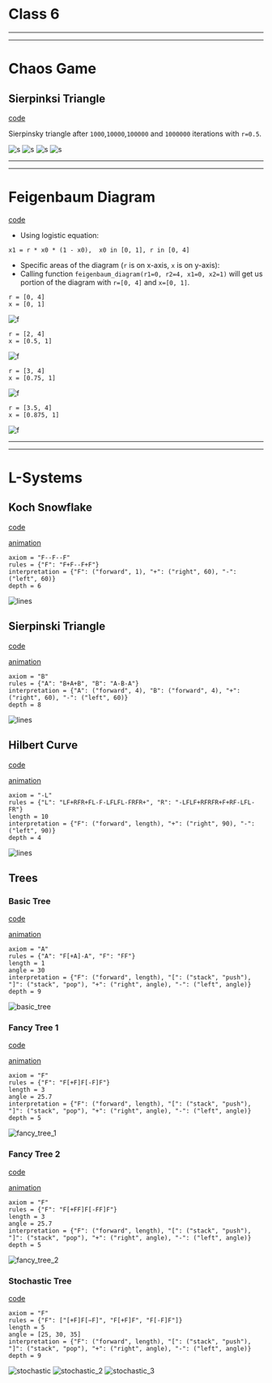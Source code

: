 # Class 6

---

---

# Chaos Game

## Sierpinksi Triangle

[code](https://github.com/examon/iv122_math_code/blob/d9fd87bf268ad54041d3b9c13b9f5b2734477644/class_6/code/chaos_game.py#L45)

Sierpinsky triangle after `1000`,`10000`,`100000` and `1000000` iterations with `r=0.5`.

![s](code/img/chaos_game_sierpinski_r_0.5_after_1000.bmp)
![s](code/img/chaos_game_sierpinski_r_0.5_after_10000.bmp)
![s](code/img/chaos_game_sierpinski_r_0.5_after_100000.bmp)
![s](code/img/chaos_game_sierpinski_r_0.5_after_1000000.bmp)

<!---
Sierpinsky triangle after `1000000` iterations with `r=[0.1 .. 0.9]`.

![s](code/img/chaos_game_sierpinski_r_0.1_after_1000000.bmp)
![s](code/img/chaos_game_sierpinski_r_0.2_after_1000000.bmp)
![s](code/img/chaos_game_sierpinski_r_0.3_after_1000000.bmp)
![s](code/img/chaos_game_sierpinski_r_0.4_after_1000000.bmp)
![s](code/img/chaos_game_sierpinski_r_0.5_after_1000000.bmp)
![s](code/img/chaos_game_sierpinski_r_0.6_after_1000000.bmp)
![s](code/img/chaos_game_sierpinski_r_0.7_after_1000000.bmp)
![s](code/img/chaos_game_sierpinski_r_0.8_after_1000000.bmp)
![s](code/img/chaos_game_sierpinski_r_0.9_after_1000000.bmp)
-->

---

---

# Feigenbaum Diagram

[code](https://github.com/examon/iv122_math_code/blob/d9fd87bf268ad54041d3b9c13b9f5b2734477644/class_6/code/feigenbaum_diagram.py#L10)

- Using logistic equation:
```
x1 = r * x0 * (1 - x0),  x0 in [0, 1], r in [0, 4]
```

- Specific areas of the diagram (`r` is on x-axis, `x` is on y-axis):
 - Calling function `feigenbaum_diagram(r1=0, r2=4, x1=0, x2=1)` will get us portion of the diagram with `r=[0, 4]` and `x=[0, 1]`.

```
r = [0, 4]
x = [0, 1]
```
![f](code/img/feigenbaum_diagram_r1_0_r2_4_x1_0_x2_1.bmp)

```
r = [2, 4]
x = [0.5, 1]
```
![f](code/img/feigenbaum_diagram_r1_2_r2_4_x1_0.5_x2_1.bmp)

```
r = [3, 4]
x = [0.75, 1]
```
![f](code/img/feigenbaum_diagram_r1_3_r2_4_x1_0.75_x2_1.bmp)

```
r = [3.5, 4]
x = [0.875, 1]
```
![f](code/img/feigenbaum_diagram_r1_3.5_r2_4_x1_0.875_x2_1.bmp)


---

---

# L-Systems


## Koch Snowflake
[code](https://github.com/examon/iv122_math_code/blob/d23fe8339b0874d3592801556019392d2e1e0e60/class_6/code/lsystems.py#L66)

[animation](code/img/koch_snowflake_animate.svg)

```
axiom = "F--F--F"
rules = {"F": "F+F--F+F"}
interpretation = {"F": ("forward", 1), "+": ("right", 60), "-": ("left", 60)}
depth = 6
```

![lines](code/img/koch_snowflake.svg)


## Sierpinski Triangle
[code](https://github.com/examon/iv122_math_code/blob/d23fe8339b0874d3592801556019392d2e1e0e60/class_6/code/lsystems.py#L78)

[animation](code/img/sierpinski_triangle_animate.svg)

```
axiom = "B"
rules = {"A": "B+A+B", "B": "A-B-A"}
interpretation = {"A": ("forward", 4), "B": ("forward", 4), "+": ("right", 60), "-": ("left", 60)}
depth = 8
```

![lines](code/img/sierpinski_triangle.svg)


## Hilbert Curve
[code](https://github.com/examon/iv122_math_code/blob/d23fe8339b0874d3592801556019392d2e1e0e60/class_6/code/lsystems.py#L91)

[animation](code/img/hilbert_curve_animate.svg)

```
axiom = "-L"
rules = {"L": "LF+RFR+FL-F-LFLFL-FRFR+", "R": "-LFLF+RFRFR+F+RF-LFL-FR"}
length = 10
interpretation = {"F": ("forward", length), "+": ("right", 90), "-": ("left", 90)}
depth = 4
```

![lines](code/img/hilbert_curve.svg)


## Trees

### Basic Tree
[code](https://github.com/examon/iv122_math_code/blob/d23fe8339b0874d3592801556019392d2e1e0e60/class_6/code/lsystems.py#L105)

[animation](code/img/basic_tree_animate.svg)

```
axiom = "A"
rules = {"A": "F[+A]-A", "F": "FF"}
length = 1
angle = 30
interpretation = {"F": ("forward", length), "[": ("stack", "push"), "]": ("stack", "pop"), "+": ("right", angle), "-": ("left", angle)}
depth = 9
```

![basic_tree](code/img/basic_tree.svg)


### Fancy Tree 1
[code](https://github.com/examon/iv122_math_code/blob/d23fe8339b0874d3592801556019392d2e1e0e60/class_6/code/lsystems.py#L120)

[animation](code/img/fancy_tree_1_animate.svg)

```
axiom = "F"
rules = {"F": "F[+F]F[-F]F"}
length = 3
angle = 25.7
interpretation = {"F": ("forward", length), "[": ("stack", "push"), "]": ("stack", "pop"), "+": ("right", angle), "-": ("left", angle)}
depth = 5
```

![fancy_tree_1](code/img/fancy_tree_1.svg)


### Fancy Tree 2
[code](https://github.com/examon/iv122_math_code/blob/d23fe8339b0874d3592801556019392d2e1e0e60/class_6/code/lsystems.py#L134)

[animation](code/img/fancy_tree_2_animate.svg)

```
axiom = "F"
rules = {"F": "F[+FF]F[-FF]F"}
length = 3
angle = 25.7
interpretation = {"F": ("forward", length), "[": ("stack", "push"), "]": ("stack", "pop"), "+": ("right", angle), "-": ("left", angle)}
depth = 5
```

![fancy_tree_2](code/img/fancy_tree_2.svg)


### Stochastic Tree
[code](https://github.com/examon/iv122_math_code/blob/d23fe8339b0874d3592801556019392d2e1e0e60/class_6/code/lsystems.py#L148)

```
axiom = "F"
rules = {"F": ["[+F]F[−F]", "F[+F]F", "F[-F]F"]}
length = 5
angle = [25, 30, 35]
interpretation = {"F": ("forward", length), "[": ("stack", "push"), "]": ("stack", "pop"), "+": ("right", angle), "-": ("left", angle)}
depth = 9
```

![stochastic](code/img/fancy_tree_3_stochastic.svg)
![stochastic_2](code/img/fancy_tree_3_stochastic_2.svg)
![stochastic_3](code/img/fancy_tree_3_stochastic_3.svg)
